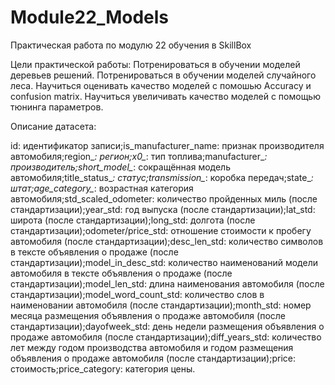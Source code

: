 # Module22_Models
Практическая работа по модулю 22 обучения в SkillBox

 Цели практической работы: 
Потренироваться в обучении моделей деревьев решений.
Потренироваться в обучении моделей случайного леса. Научиться оценивать качество моделей с помошью Accuracy и confusion matrix.
Научиться увеличивать качество моделей с помощью тюнинга параметров.

 Описание датасета:

id: идентификатор записи;is_manufacturer_name: признак производителя автомобиля;region_*: регион;x0_*: тип топлива;manufacturer_*: производитель;short_model_*: сокращённая модель автомобиля;title_status_*: статус;transmission_*: коробка передач;state_*: штат;age_category_*: возрастная категория автомобиля;std_scaled_odometer: количество пройденных миль (после стандартизации);year_std: год выпуска (после стандартизации);lat_std: широта (после стандартизации);long_std: долгота (после стандартизации);odometer/price_std: отношение стоимости к пробегу автомобиля (после стандартизации);desc_len_std: количество символов в тексте объявления о продаже (после стандартизации);model_in_desc_std: количество наименований модели автомобиля в тексте объявления о продаже (после стандартизации);model_len_std: длина наименования автомобиля (после стандартизации);model_word_count_std: количество слов в наименовании автомобиля (после стандартизации);month_std: номер месяца размещения объявления о продаже автомобиля (после стандартизации);dayofweek_std: день недели размещения объявления о продаже автомобиля (после стандартизации);diff_years_std: количество лет между годом производства автомобиля и годом размещения объявления о продаже автомобиля (после стандартизации);price: стоимость;price_category: категория цены.
